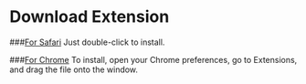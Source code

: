Download Extension
==================

###[For Safari](https://github.com/jesstech/Tumblr-No-Break-Spaces/raw/master/safari/Tumblr-NoBRSpaces1.1.safariextz?raw=true)
    Just double-click to install.

###[For Chrome](https://github.com/jesstech/Tumblr-No-Break-Spaces/raw/master/chrome/Tumblr-NoBRSpaces1.1.crx)
    To install, open your Chrome preferences, go to Extensions, and drag the file onto the window.